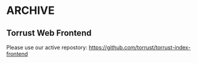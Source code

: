 # ARCHIVE
## Torrust Web Frontend

Please use our active repostory:
<https://github.com/torrust/torrust-index-frontend>